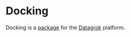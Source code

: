 # Docking

Docking is a [package](https://datagrok.ai/help/develop/develop#packages) for the [Datagrok](https://datagrok.ai) platform.